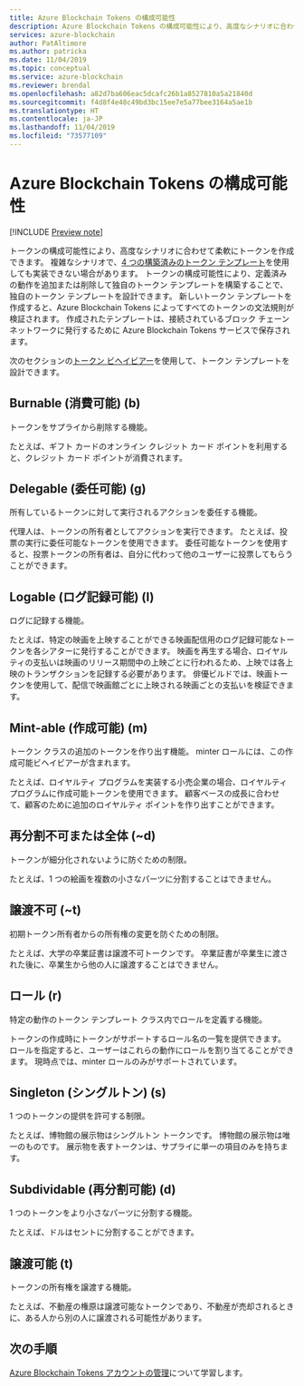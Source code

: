 ```yaml
---
title: Azure Blockchain Tokens の構成可能性
description: Azure Blockchain Tokens の構成可能性により、高度なシナリオに合わせて柔軟にトークンを作成できます。
services: azure-blockchain
author: PatAltimore
ms.author: patricka
ms.date: 11/04/2019
ms.topic: conceptual
ms.service: azure-blockchain
ms.reviewer: brendal
ms.openlocfilehash: a82d7ba606eac5dcafc26b1a8527810a5a21840d
ms.sourcegitcommit: f4d8f4e48c49bd3bc15ee7e5a77bee3164a5ae1b
ms.translationtype: HT
ms.contentlocale: ja-JP
ms.lasthandoff: 11/04/2019
ms.locfileid: "73577109"
---
```

# <a name="azure-blockchain-tokens-composability"></a>Azure Blockchain Tokens の構成可能性

[!INCLUDE [Preview note](./includes/preview.md)]

トークンの構成可能性により、高度なシナリオに合わせて柔軟にトークンを作成できます。 複雑なシナリオで、[4 つの構築済みのトークン テンプレート](templates.md#base-token-types)を使用しても実装できない場合があります。 トークンの構成可能性により、定義済みの動作を追加または削除して独自のトークン テンプレートを構築することで、独自のトークン テンプレートを設計できます。 新しいトークン テンプレートを作成すると、Azure Blockchain Tokens によってすべてのトークンの文法規則が検証されます。 作成されたテンプレートは、接続されているブロック チェーン ネットワークに発行するために Azure Blockchain Tokens サービスで保存されます。

次のセクションの[トークン ビヘイビアー](templates.md#token-behaviors)を使用して、トークン テンプレートを設計できます。

## <a name="burnable-b"></a>Burnable (消費可能) (b)

トークンをサプライから削除する機能。

たとえば、ギフト カードのオンライン クレジット カード ポイントを利用すると、クレジット カード ポイントが消費されます。

## <a name="delegable-g"></a>Delegable (委任可能) (g)

所有しているトークンに対して実行されるアクションを委任する機能。

代理人は、トークンの所有者としてアクションを実行できます。 たとえば、投票の実行に委任可能なトークンを使用できます。 委任可能なトークンを使用すると、投票トークンの所有者は、自分に代わって他のユーザーに投票してもらうことができます。

## <a name="logable-l"></a>Logable (ログ記録可能) (l)

ログに記録する機能。

たとえば、特定の映画を上映することができる映画配信用のログ記録可能なトークンを各シアターに発行することができます。 映画を再生する場合、ロイヤルティの支払いは映画のリリース期間中の上映ごとに行われるため、上映では各上映のトランザクションを記録する必要があります。 俳優ビルドでは、映画トークンを使用して、配信で映画館ごとに上映される映画ごとの支払いを検証できます。

## <a name="mint-able-m"></a>Mint-able (作成可能) (m)

トークン クラスの追加のトークンを作り出す機能。 minter ロールには、この作成可能ビヘイビアーが含まれます。

たとえば、ロイヤルティ プログラムを実装する小売企業の場合、ロイヤルティ プログラムに作成可能トークンを使用できます。 顧客ベースの成長に合わせて、顧客のために追加のロイヤルティ ポイントを作り出すことができます。  

## <a name="non-subdividable-or-whole-d"></a>再分割不可または全体 (~d)

トークンが細分化されないように防ぐための制限。

たとえば、1 つの絵画を複数の小さなパーツに分割することはできません。 

## <a name="non-transferable-t"></a>譲渡不可 (~t)

初期トークン所有者からの所有権の変更を防ぐための制限。

たとえば、大学の卒業証書は譲渡不可トークンです。 卒業証書が卒業生に渡された後に、卒業生から他の人に譲渡することはできません。

## <a name="roles-r"></a>ロール (r)

特定の動作のトークン テンプレート クラス内でロールを定義する機能。

トークンの作成時にトークンがサポートするロール名の一覧を提供できます。 ロールを指定すると、ユーザーはこれらの動作にロールを割り当てることができます。 現時点では、minter ロールのみがサポートされています。

## <a name="singleton-s"></a>Singleton (シングルトン) (s)

1 つのトークンの提供を許可する制限。

たとえば、博物館の展示物はシングルトン トークンです。 博物館の展示物は唯一のものです。 展示物を表すトークンは、サプライに単一の項目のみを持ちます。

## <a name="subdividable-d"></a>Subdividable (再分割可能) (d)

1 つのトークンをより小さなパーツに分割する機能。

たとえば、ドルはセントに分割することができます。

## <a name="transferable-t"></a>譲渡可能 (t)

トークンの所有権を譲渡する機能。

たとえば、不動産の権原は譲渡可能なトークンであり、不動産が売却されるときに、ある人から別の人に譲渡される可能性があります。

## <a name="next-steps"></a>次の手順

[Azure Blockchain Tokens アカウントの管理](account-management.md)について学習します。
